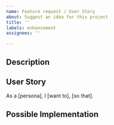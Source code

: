 ```yaml
---
name: Feature request / User Story
about: Suggest an idea for this project
title: ''
labels: enhancement
assignees: ''

---
```


## Description
<!-- Provide a general summary of the feature in the title above -->

## User Story
<!-- Add as many of the following lines as there are personas -->

As a \[persona\], I \[want to\], \[so that\].

## Possible Implementation
<!-- If you have an idea of how to implement the issue, jot it down here - this section is optional -->
